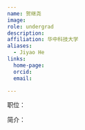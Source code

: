```yaml
---
name: 贺继尧
image: 
role: undergrad
description: 
affiliation: 华中科技大学
aliases:
  - Jiyao He
links:
  home-page: 
  orcid: 
  email: 

---
```


职位：

简介：
